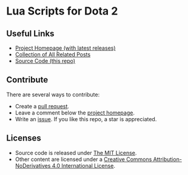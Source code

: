 Lua Scripts for Dota 2
=========

Useful Links
----
* [Project Homepage (with latest releases)](https://eroicacpp.com/dota2/)
* [Collection of All Related Posts](https://eroicacpp.com/tag/dota2/)
* [Source Code (this repo)](https://github.com/Eroica-cpp/dota2scripts)

Contribute
----
There are several ways to contribute:
* Create a [pull request](https://github.com/Eroica-cpp/dota2scripts/pulls).
* Leave a comment below the [project homepage](https://eroicacpp.com/dota2/).
* Write an [issue](https://github.com/Eroica-cpp/dota2scripts/issues/new).
If you like this repo, a star is appreciated.

Licenses
----
* Source code is released under [The MIT License](https://mit-license.org/).
* Other content are licensed under a [Creative Commons Attribution-NoDerivatives 4.0 International License](https://creativecommons.org/licenses/by-nd/4.0/).
